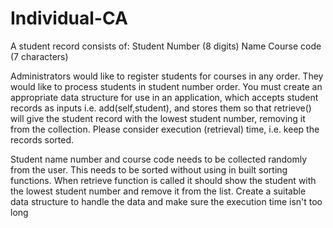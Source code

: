 # Individual-CA

A student record consists of:
Student Number (8 digits)
Name
Course code (7 characters)

Administrators would like to register students for courses in any order.
They would like to process students in student number order.
You must create an appropriate data structure for use in an  application, which accepts student records as inputs i.e. add(self,student), and stores them so that retrieve() will give the student record with the lowest student number, removing it from the collection. 
Please consider execution (retrieval) time, i.e. keep the records sorted.

Student name number and course code needs to be collected randomly from the user. This needs to be sorted without using in built sorting functions. When retrieve function is called it should show the student with the lowest student number and remove it from the list. Create a suitable data structure to handle the data and make sure the execution time isn't too long
